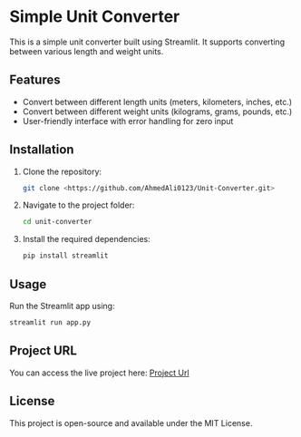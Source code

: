 ﻿# Simple Unit Converter

This is a simple unit converter built using Streamlit. It supports converting between various length and weight units.

## Features
- Convert between different length units (meters, kilometers, inches, etc.)
- Convert between different weight units (kilograms, grams, pounds, etc.)
- User-friendly interface with error handling for zero input

## Installation

1. Clone the repository:
   ```sh
   git clone <https://github.com/AhmedAli0123/Unit-Converter.git>
   ```
2. Navigate to the project folder:
   ```sh
   cd unit-converter
   ```
3. Install the required dependencies:
   ```sh
   pip install streamlit
   ```

## Usage

Run the Streamlit app using:
```sh
streamlit run app.py
```

## Project URL
You can access the live project here: [Project Url](https://ahmedali0123-unit-converter-unitconverter-spxgja.streamlit.app/)  

## License
This project is open-source and available under the MIT License.

